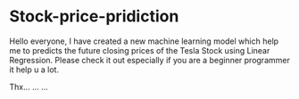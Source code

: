 # Stock-price-pridiction

Hello everyone, 
I have created a new machine learning model which help me to predicts the future closing prices of the Tesla Stock using Linear Regression. Please check it out especially if you are a beginner programmer it help u a lot.

Thx...
...
...
